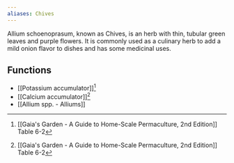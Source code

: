 ```yaml
---
aliases: Chives
---
```

Allium schoenoprasum, known as Chives, is an herb with thin, tubular green leaves and purple flowers. It is commonly used as a culinary herb to add a mild onion flavor to dishes and has some medicinal uses.

## Functions
- [[Potassium accumulator]][^1]
- [[Calcium accumulator]][^1]
- [[Allium spp. - Alliums]]

[^1]: [[Gaia's Garden - A Guide to Home-Scale Permaculture, 2nd Edition]] Table 6-2
